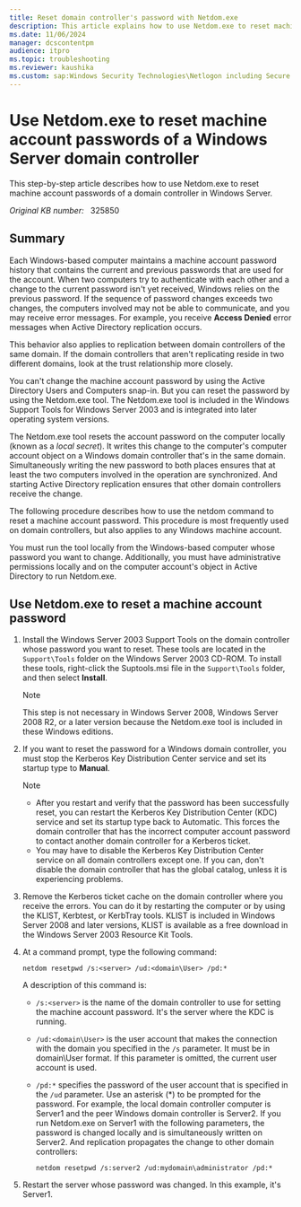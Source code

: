 ```yaml
---
title: Reset domain controller's password with Netdom.exe
description: This article explains how to use Netdom.exe to reset machine account passwords of a domain controller in Windows Server.
ms.date: 11/06/2024
manager: dcscontentpm
audience: itpro
ms.topic: troubleshooting
ms.reviewer: kaushika
ms.custom: sap:Windows Security Technologies\Netlogon including Secure Channel and DC Locator issues, csstroubleshoot
---
```

# Use Netdom.exe to reset machine account passwords of a Windows Server domain controller

This step-by-step article describes how to use Netdom.exe to reset machine account passwords of a domain controller in Windows Server.

_Original KB number:_ &nbsp; 325850

## Summary

Each Windows-based computer maintains a machine account password history that contains the current and previous passwords that are used for the account. When two computers try to authenticate with each other and a change to the current password isn't yet received, Windows relies on the previous password. If the sequence of password changes exceeds two changes, the computers involved may not be able to communicate, and you may receive error messages. For example, you receive **Access Denied** error messages when Active Directory replication occurs.

This behavior also applies to replication between domain controllers of the same domain. If the domain controllers that aren't replicating reside in two different domains, look at the trust relationship more closely.

You can't change the machine account password by using the Active Directory Users and Computers snap-in. But you can reset the password by using the Netdom.exe tool. The Netdom.exe tool is included in the Windows Support Tools for Windows Server 2003 and is integrated into later operating system versions.

The Netdom.exe tool resets the account password on the computer locally (known as a *local secret*). It writes this change to the computer's computer account object on a Windows domain controller that's in the same domain. Simultaneously writing the new password to both places ensures that at least the two computers involved in the operation are synchronized. And starting Active Directory replication ensures that other domain controllers receive the change.

The following procedure describes how to use the netdom command to reset a machine account password. This procedure is most frequently used on domain controllers, but also applies to any Windows machine account.

You must run the tool locally from the Windows-based computer whose password you want to change. Additionally, you must have administrative permissions locally and on the computer account's object in Active Directory to run Netdom.exe.

## Use Netdom.exe to reset a machine account password

1. Install the Windows Server 2003 Support Tools on the domain controller whose password you want to reset. These tools are located in the `Support\Tools` folder on the Windows Server 2003 CD-ROM. To install these tools, right-click the Suptools.msi file in the `Support\Tools` folder, and then select **Install**.

    > [!NOTE]
    > This step is not necessary in Windows Server 2008, Windows Server 2008 R2, or a later version because the Netdom.exe tool is included in these Windows editions.

2. If you want to reset the password for a Windows domain controller, you must stop the Kerberos Key Distribution Center service and set its startup type to **Manual**.

    > [!NOTE]
    >
    > - After you restart and verify that the password has been successfully reset, you can restart the Kerberos Key Distribution Center (KDC) service and set its startup type back to Automatic. This forces the domain controller that has the incorrect computer account password to contact another domain controller for a Kerberos ticket.
    > - You may have to disable the Kerberos Key Distribution Center service on all domain controllers except one. If you can, don't disable the domain controller that has the global catalog, unless it is experiencing problems.

3. Remove the Kerberos ticket cache on the domain controller where you receive the errors. You can do it by restarting the computer or by using the KLIST, Kerbtest, or KerbTray tools. KLIST is included in Windows Server 2008 and later versions, KLIST is available as a free download in the Windows Server 2003 Resource Kit Tools.

4. At a command prompt, type the following command:

    ```console
    netdom resetpwd /s:<server> /ud:<domain\User> /pd:*
    ```
  
    A description of this command is:

    - `/s:<server>` is the name of the domain controller to use for setting the machine account password. It's the server where the KDC is running.
    - `/ud:<domain\User>` is the user account that makes the connection with the domain you specified in the `/s` parameter. It must be in domain\User format. If this parameter is omitted, the current user account is used.
    - `/pd:*` specifies the password of the user account that is specified in the `/ud` parameter. Use an asterisk (*) to be prompted for the password. For example, the local domain controller computer is Server1 and the peer Windows domain controller is Server2. If you run Netdom.exe on Server1 with the following parameters, the password is changed locally and is simultaneously written on Server2. And replication propagates the change to other domain controllers:

       ```console
       netdom resetpwd /s:server2 /ud:mydomain\administrator /pd:*  
       ```

5. Restart the server whose password was changed. In this example, it's Server1.
